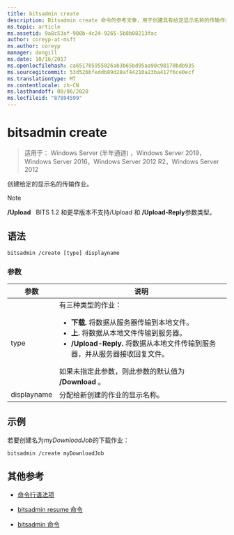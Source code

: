 ```yaml
---
title: bitsadmin create
description: Bitsadmin create 命令的参考文章，用于创建具有给定显示名称的传输作业。
ms.topic: article
ms.assetid: 9a8c53af-900b-4c24-9265-5b8b08213fac
author: coreyp-at-msft
ms.author: coreyp
manager: dongill
ms.date: 10/16/2017
ms.openlocfilehash: ca651705955826ab3b65bd95aa90c98170bdb935
ms.sourcegitcommit: 53d526bfeddb89d28af44210a23ba417f6ce0ecf
ms.translationtype: MT
ms.contentlocale: zh-CN
ms.lasthandoff: 08/06/2020
ms.locfileid: "87894599"
---
```

# <a name="bitsadmin-create"></a>bitsadmin create

> 适用于： Windows Server (半年通道) ，Windows Server 2019，Windows Server 2016，Windows Server 2012 R2，Windows Server 2012

创建给定的显示名的传输作业。

> [!NOTE]
> **/Upload**   BITS 1.2 和更早版本不支持/Upload 和 **/Upload-Reply**参数类型。

## <a name="syntax"></a>语法

```
bitsadmin /create [type] displayname
```

### <a name="parameters"></a>参数

| 参数 | 说明 |
| ------- | -------- |
| type | 有三种类型的作业：<ul><li>**下载.** 将数据从服务器传输到本地文件。</li><li>**上.** 将数据从本地文件传输到服务器。</li><li>**/Upload-Reply.** 将数据从本地文件传输到服务器，并从服务器接收回复文件。</li></ul>如果未指定此参数，则此参数的默认值为 **/Download** 。 |
| displayname | 分配给新创建的作业的显示名称。 |

## <a name="examples"></a>示例

若要创建名为*myDownloadJob*的下载作业：

```
bitsadmin /create myDownloadJob
```

## <a name="additional-references"></a>其他参考

- [命令行语法项](command-line-syntax-key.md)

- [bitsadmin resume 命令](bitsadmin-resume.md)

- [bitsadmin 命令](bitsadmin.md)
